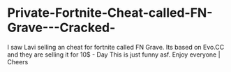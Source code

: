 # Private-Fortnite-Cheat-called-FN-Grave---Cracked-
I saw Lavi selling an cheat for fortnite called FN Grave. Its based on Evo.CC and they are selling it for 10$ - Day
This is just funny asf. Enjoy everyone | Cheers
